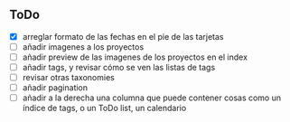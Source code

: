 ## ToDo

- [x] arreglar formato de las fechas en el pie de las tarjetas
- [ ] añadir imagenes a los proyectos
- [ ] añadir preview de las imagenes de los proyectos en el index
- [ ] añadir tags, y revisar cómo se ven las listas de tags
- [ ] revisar otras taxonomies
- [ ] añadir pagination
- [ ] añadir a la derecha una columna que puede contener cosas como un índice de tags, o un ToDo list, un calendario
